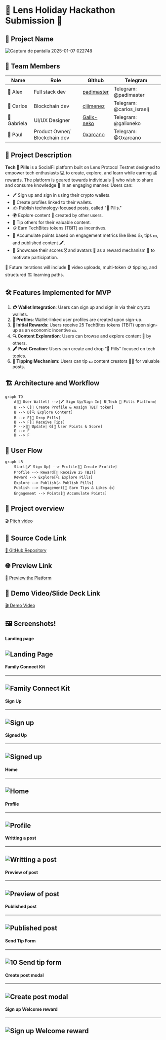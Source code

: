 # 🌟 Lens Holiday Hackathon Submission 🌟

## 📛 Project Name

![Captura de pantalla 2025-01-07 022748](https://github.com/user-attachments/assets/ee4b9571-fcd2-41b8-be84-54404348e392)


## 👥 Team Members
|Name        |Role            |Github        |Telegram|
|------------|---------------|---------------|----------------|
|👤 Alex     |Full stack dev      | [padimaster](https://github.com/padimaster)  | Telegram: @padimaster |
|👤 Carlos |Blockchain dev    |  [cijimenez](https://github.com/cijimenez)    | Telegram: @carlos_israelj |
|👤 Gabriela | UI/UX Designer |  [Galix-neko](https://github.com/Galix-neko)  | Telegram: @galixneko |
|👤 Paul | Product Owner/ Blockchain dev |  [0xarcano](https://github.com/0xarcano)   |    Telegram: @Oxarcano |

## 📜 Project Description
**Tech 💊 Pills** is a SocialFi platform built on Lens Protocol Testnet designed to empower tech enthusiasts 💻 to create, explore, and learn while earning 💰 rewards. The platform is geared towards individuals 👥 who wish to share and consume knowledge 📖 in an engaging manner. Users can:

- 🖊️ Sign up and sign in using their crypto wallets.
- 👤 Create profiles linked to their wallets.
- ✍️ Publish technology-focused posts, called "💊 Pills."
- 🌍 Explore content 🧾 created by other users.
- 💸 Tip others for their valuable content.
- 🪙 Earn TechBites tokens (TBIT) as incentives.
- 🔢 Accumulate points based on engagement metrics like likes 👍, tips 💵, and published content 🖋️.
- 🏅 Showcase their scores 🎖️ and avatars 👤 as a reward mechanism 🎁 to motivate participation.

🔮 Future iterations will include 🎥 video uploads, multi-token 🪙 tipping, and structured 🏗️ learning paths.

## 🛠️ Features Implemented for MVP
1. **💳 Wallet Integration**: Users can sign up and sign in via their crypto wallets.
2. **👤 Profiles**: Wallet-linked user profiles are created upon sign-up.
3. **🎁 Initial Rewards**: Users receive 25 TechBites tokens (TBIT) upon sign-up as an economic incentive 💵.
4. **🔍 Content Exploration**: Users can browse and explore content 🧾 by others.
5. **🖋️ Post Creation**: Users can create and drop "💊 Pills" focused on tech topics.
6. **💸 Tipping Mechanism**: Users can tip 💵 content creators 🧑‍🎨 for valuable posts.

## 🏗️ Architecture and Workflow
```mermaid
graph TD
    A[👛 User Wallet] -->|🖊️ Sign Up/Sign In| B[Tech 💊 Pills Platform]
    B --> C[👤 Create Profile & Assign TBIT token]
    B --> D[🔍 Explore Content]
    B --> E[💊 Drop Pills]
    B --> F[💸 Receive Tips]
    F -->|🔄 Update| G[🎯 User Points & Score]
    E --> F
    D --> F
```

## 🔄 User Flow
```mermaid
graph LR
    Start[🖊️ Sign Up] --> Profile[👤 Create Profile]
    Profile --> Reward[🎁 Receive 25 TBIT]
    Reward --> Explore[🔍 Explore Pills]
    Explore --> Publish[✍️ Publish Pills]
    Publish --> Engagement[💸 Earn Tips & Likes 👍]
    Engagement --> Points[🎯 Accumulate Points]
```
## 🎥 Project overview
[🎬 Pitch video ](https://1drv.ms/v/s!AulCBAJ0X5uKm-hUmuDxKFgRE24vEg?e=nFBmy0)

## 🔗 Source Code Link
[🔧 GitHub Repository](https://github.com/padimaster/holiday-hackathon)

## 🌐 Preview Link
[🌟 Preview the Platform](https://your-platform-preview-link.com)

## 🎥 Demo Video/Slide Deck Link
[🎬 Demo Video](https://your-demo-video-link.com)

## 🖼️ Screenshots!

#### Landing page
![Landing Page](https://github.com/user-attachments/assets/60686093-d124-41b7-b074-ce2f925c8c8f)
---
#### Family Connect Kit
---
![Family Connect Kit](https://github.com/user-attachments/assets/f6c0b48e-e3cb-42ef-9aa9-92716e3c7c13)
---
#### Sign Up
---
![Sign up](https://github.com/user-attachments/assets/1be068fd-f26f-44d3-89bb-f3f8a37bca1f)
---
#### Signed Up
---
![Signed up](https://github.com/user-attachments/assets/195b0014-8bd5-4fbc-ae3c-69988f96a2d5)
---
#### Home
---
![Home](https://github.com/user-attachments/assets/3b96cb47-19d8-4858-8854-152ae703d87a)
---
#### Profile
---
![Profile](https://github.com/user-attachments/assets/20e7471a-d002-4401-97c7-ca7a1522ef48)
---
#### Writting a post
---
![Writting a post](https://github.com/user-attachments/assets/df53b3df-10f3-4084-ae8b-373401fcbc52)
---
#### Preview of post
---
![Preview of post](https://github.com/user-attachments/assets/ae1a60e9-6968-4df7-8325-184b69ddb62d)
---
#### Published post
---
![Published post](https://github.com/user-attachments/assets/750c0400-1683-4bb5-a182-fafe5b2c805a)
---
#### Send Tip Form
---
![10 Send tip form](https://github.com/user-attachments/assets/02339371-cd2f-4d35-bf77-6567c9e6baf6)
---
#### Create post modal
---
![Create post modal](https://github.com/user-attachments/assets/e206650d-aa3c-4065-b910-449b6033ea2b)
---
#### Sign up Welcome reward
---
![Sign up Welcome reward](https://github.com/user-attachments/assets/dd96a9d6-6d1a-4b80-acde-503d69bc7fc0)
---

